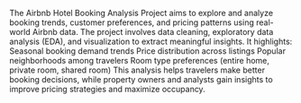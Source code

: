 The Airbnb Hotel Booking Analysis Project aims to explore and analyze booking trends, customer preferences, and pricing patterns using real-world Airbnb data. The project involves data cleaning, exploratory data 
analysis (EDA), and visualization to extract meaningful insights.
It highlights:
Seasonal booking demand trends
Price distribution across listings
Popular neighborhoods among travelers
Room type preferences (entire home, private room, shared room)
This analysis helps travelers make better booking decisions, while property owners and analysts gain insights to improve pricing strategies and maximize occupancy.
